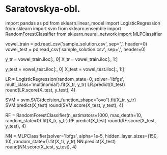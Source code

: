 # Saratovskya-obl.
import pandas as pd
from sklearn.linear_model import LogisticRegression
from sklearn import svm
from sklearn.ensemble import RandomForestClassifier
from sklearn.neural_network import MLPClassifier

vowel_train = pd.read_csv('sample_solution.csv', sep=',', header=0)
vowel_test = pd.read_csv('sample_solution.csv', sep=',', header=0)

y_tr = vowel_train.iloc[:, 0]
X_tr = vowel_train.iloc[:, 1:]

y_test = vowel_test.iloc[:, 0]
X_test = vowel_test.iloc[:, 1:]

LR = LogisticRegression(random_state=0, solver='lbfgs', multi_class='multinomial').fit(X_tr, y_tr)
LR.predict(X_test)
round(LR.score(X_test, y_test), 4)

SVM = svm.SVC(decision_function_shape="ovo").fit(X_tr, y_tr)
SVM.predict(X_test)
round(SVM.score(X_test, y_test), 4)

RF = RandomForestClassifier(n_estimators=1000, max_depth=10, random_state=0).fit(X_tr, y_tr)
RF.predict(X_test)
round(RF.score(X_test, y_test), 4)

NN = MLPClassifier(solver='lbfgs', alpha=1e-5, hidden_layer_sizes=(150, 10), random_state=1).fit(X_tr, y_tr)
NN.predict(X_test)
round(NN.score(X_test, y_test), 4)
